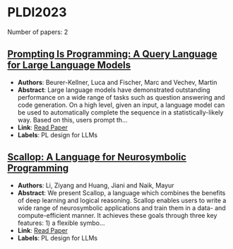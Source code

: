 # PLDI2023

Number of papers: 2

## [Prompting Is Programming: A Query Language for Large Language Models](paper_1.md)
- **Authors**: Beurer-Kellner, Luca and Fischer, Marc and Vechev, Martin
- **Abstract**: Large language models have demonstrated outstanding performance on a wide range of tasks such as question answering and code generation.  On a high level, given an input, a language model can be used to automatically complete the sequence in a statistically-likely way. Based on this, users prompt th...
- **Link**: [Read Paper](https://doi.org/10.1145/3591300)
- **Labels**: PL design for LLMs

## [Scallop: A Language for Neurosymbolic Programming](paper_2.md)
- **Authors**: Li, Ziyang and Huang, Jiani and Naik, Mayur
- **Abstract**: We present Scallop, a language which combines the benefits of deep learning and logical reasoning. Scallop enables users to write a wide range of neurosymbolic applications and train them in a data- and compute-efficient manner. It achieves these goals through three key features: 1) a flexible symbo...
- **Link**: [Read Paper](https://doi.org/10.1145/3591280)
- **Labels**: PL design for LLMs

